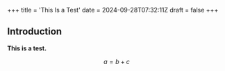 +++
title = 'This Is a Test'
date = 2024-09-28T07:32:11Z
draft = false
+++
## Introduction


**This is a test.**

$$a = b + c$$
